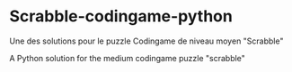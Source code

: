 # Scrabble-codingame-python

Une des solutions pour le puzzle Codingame de niveau moyen "Scrabble"

A Python solution for the medium codingame puzzle "scrabble"
